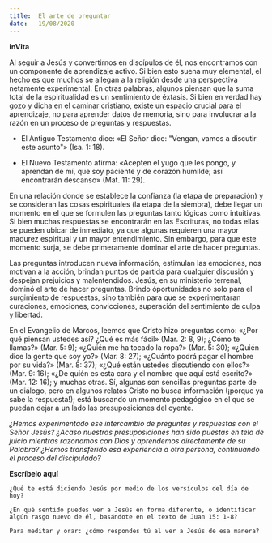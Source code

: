 ```yaml
---
title:  El arte de preguntar
date:   19/08/2020
---
```


**inVita**

Al seguir a Jesús y convertirnos en discípulos de él, nos encontramos con un componente de aprendizaje activo. Si bien esto suena muy elemental, el hecho es que muchos se allegan a la religión desde una perspectiva netamente experimental. En otras palabras, algunos piensan que la suma total de la espiritualidad es un sentimiento de éxtasis. Si bien en verdad hay gozo y dicha en el caminar cristiano, existe un espacio crucial para el aprendizaje, no para aprender datos de memoria, sino para involucrar a la razón en un proceso de preguntas y respuestas.

- El Antiguo Testamento dice: «El Señor dice: "Vengan, vamos a discutir este asunto"» (Isa. 1: 18).

- El Nuevo Testamento afirma: «Acepten el yugo que les pongo, y aprendan de mí, que soy paciente y de corazón humilde; así encontrarán descanso» (Mat. 11: 29).

En una relación donde se establece la confianza (la etapa de preparación) y se consideran las cosas espirituales (la etapa de la siembra), debe llegar un momento en el que se formulen las preguntas tanto lógicas como intuitivas. Si bien muchas respuestas se encontrarán en las Escrituras, no todas ellas se pueden ubicar de inmediato, ya que algunas requieren una mayor madurez espiritual y un mayor entendimiento. Sin embargo, para que este momento surja, se debe primeramente dominar el arte de hacer preguntas.

Las preguntas introducen nueva información, estimulan las emociones, nos motivan a la acción, brindan puntos de partida para cualquier discusión y despejan prejuicios y malentendidos. Jesús, en su ministerio terrenal, dominó el arte de hacer preguntas. Brindo óportunidades no solo para el surgimiento de respuestas, sino también para que se experimentaran curaciones, emociones, convicciones, superación del sentimiento de culpa y libertad.

En el Evangelio de Marcos, leemos que Cristo hizo preguntas como: «¿Por qué piensan ustedes así? ¿Qué es más fácil» (Mar. 2: 8, 9); ¿Cómo te llamas?» (Mar. 5: 9); «¿Quién me ha tocado la ropa?» (Mar. 5: 30); «¿Quién dice la gente que soy yo?» (Mar. 8: 27); «¿Cuánto podrá pagar el hombre por su vida?» (Mar. 8: 37); «¿Qué están ustedes discutiendo con ellos?» (Mar. 9: 16); «¿De quién es esta cara y el nombre que aquí está escrito?» (Mar. 12: 16); y muchas otras. Sí, algunas son sencillas preguntas parte de un diálogo, pero en algunos relatos Cristo no busca información (¡porque ya sabe la respuesta!); está buscando un momento pedagógico en el que se puedan dejar a un lado las presuposiciones del oyente.

_¿Hemos experimentado ese intercambio de preguntas y respuestas con el Señor Jesús? ¿Acaso nuestras presuposiciones han sido puestas en tela de juicio mientras razonamos con Dios y aprendemos directamente de su Palabra? ¿Hemos transferido esa experiencia a otra persona, continuando el proceso del discipulado?_

**Escríbelo aquí**

`¿Qué te está diciendo Jesús por medio de los versículos del día de hoy?`

`¿En qué sentido puedes ver a Jesús en forma diferente, o identificar algún rasgo nuevo de él, basándote en el texto de Juan 15: 1-8?`

`Para meditar y orar: ¿cómo respondes tú al ver a Jesús de esa manera?`
